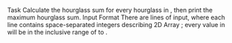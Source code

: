 Task
Calculate the hourglass sum for every hourglass in , then print the maximum hourglass sum.
Input Format
There are lines of input, where each line contains space-separated integers describing 2D Array ;
every value in will be in the inclusive range of to .